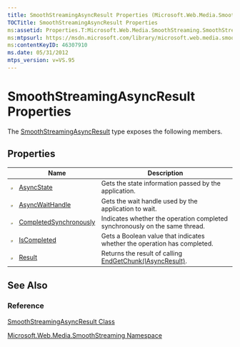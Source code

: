 ```yaml
---
title: SmoothStreamingAsyncResult Properties (Microsoft.Web.Media.SmoothStreaming)
TOCTitle: SmoothStreamingAsyncResult Properties
ms:assetid: Properties.T:Microsoft.Web.Media.SmoothStreaming.SmoothStreamingAsyncResult
ms:mtpsurl: https://msdn.microsoft.com/library/microsoft.web.media.smoothstreaming.smoothstreamingasyncresult_properties(v=VS.95)
ms:contentKeyID: 46307910
ms.date: 05/31/2012
mtps_version: v=VS.95
---
```


# SmoothStreamingAsyncResult Properties

The [SmoothStreamingAsyncResult](smoothstreamingasyncresult-class-microsoft-web-media-smoothstreaming.md) type exposes the following members.

## Properties

||Name|Description|
|--- |--- |--- |
|![Public property](images/Ff728140.pubproperty(en-us,VS.90).gif "Public property")|[AsyncState](smoothstreamingasyncresult-asyncstate-property-microsoft-web-media-smoothstreaming.md)|Gets the state information passed by the application.|
|![Public property](images/Ff728140.pubproperty(en-us,VS.90).gif "Public property")|[AsyncWaitHandle](smoothstreamingasyncresult-asyncwaithandle-property-microsoft-web-media-smoothstreaming.md)|Gets the wait handle used by the application to wait.|
|![Public property](images/Ff728140.pubproperty(en-us,VS.90).gif "Public property")|[CompletedSynchronously](smoothstreamingasyncresult-completedsynchronously-property-microsoft-web-media-smoothstreaming.md)|Indicates whether the operation completed synchronously on the same thread.|
|![Public property](images/Ff728140.pubproperty(en-us,VS.90).gif "Public property")|[IsCompleted](smoothstreamingasyncresult-iscompleted-property-microsoft-web-media-smoothstreaming.md)|Gets a Boolean value that indicates whether the operation has completed.|
|![Public property](images/Ff728140.pubproperty(en-us,VS.90).gif "Public property")|[Result](smoothstreamingasyncresult-result-property-microsoft-web-media-smoothstreaming.md)|Returns the result of calling [EndGetChunk(IAsyncResult)](trackinfo-endgetchunk-method-microsoft-web-media-smoothstreaming_1.md).|

## See Also

### Reference

[SmoothStreamingAsyncResult Class](smoothstreamingasyncresult-class-microsoft-web-media-smoothstreaming.md)

[Microsoft.Web.Media.SmoothStreaming Namespace](microsoft-web-media-smoothstreaming-namespace_1.md)

